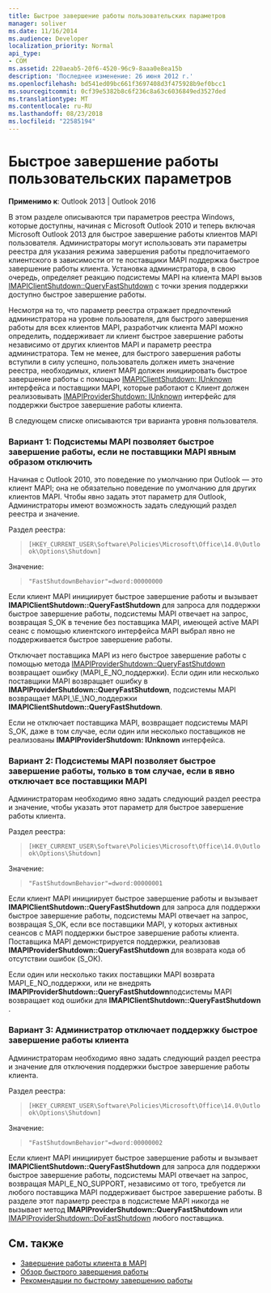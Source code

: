 ```yaml
---
title: Быстрое завершение работы пользовательских параметров
manager: soliver
ms.date: 11/16/2014
ms.audience: Developer
localization_priority: Normal
api_type:
- COM
ms.assetid: 220aeab5-20f6-4520-96c9-8aaa0e8ea15b
description: 'Последнее изменение: 26 июня 2012 г.'
ms.openlocfilehash: bd541ed09bc661f3697408d3f475928b9ef0bcc1
ms.sourcegitcommit: 0cf39e5382b8c6f236c8a63c6036849ed3527ded
ms.translationtype: MT
ms.contentlocale: ru-RU
ms.lasthandoff: 08/23/2018
ms.locfileid: "22585194"
---
```

# <a name="fast-shutdown-user-options"></a>Быстрое завершение работы пользовательских параметров

**Применимо к**: Outlook 2013 | Outlook 2016 
  
В этом разделе описываются три параметров реестра Windows, которые доступны, начиная с Microsoft Outlook 2010 и теперь включая Microsoft Outlook 2013 для быстрое завершение работы клиентов MAPI пользователя. Администраторы могут использовать эти параметры реестра для указания режима завершения работы предпочитаемого клиентского в зависимости от те поставщики MAPI поддержка быстрое завершение работы клиента. Установка администратора, в свою очередь, определяет реакцию подсистемы MAPI на клиента MAPI вызов [IMAPIClientShutdown::QueryFastShutdown](imapiclientshutdown-queryfastshutdown.md) с точки зрения поддержки доступно быстрое завершение работы. 
  
Несмотря на то, что параметр реестра отражает предпочтений администратора на уровне пользователя, для быстрого завершения работы для всех клиентов MAPI, разработчик клиента MAPI можно определить, поддерживает ли клиент быстрое завершение работы независимо от других клиентов MAPI и параметр реестра администратора. Тем не менее, для быстрого завершения работы вступили в силу успешно, пользователь должен иметь значение реестра, необходимых, клиент MAPI должен инициировать быстрое завершение работы с помощью [IMAPIClientShutdown: IUnknown](imapiclientshutdowniunknown.md) интерфейса и поставщики MAPI, которые работают с Клиент должен реализовывать [IMAPIProviderShutdown: IUnknown](imapiprovidershutdowniunknown.md) интерфейс для поддержки быстрое завершение работы клиента. 
  
В следующем списке описываются три варианта уровня пользователя.
  
### <a name="option-1-the-mapi-subsystem-enables-fast-shutdown-unless-mapi-providers-explicitly-opt-out"></a>Вариант 1: Подсистемы MAPI позволяет быстрое завершение работы, если не поставщики MAPI явным образом отключить 
    
Начиная с Outlook 2010, это поведение по умолчанию при Outlook — это клиент MAPI; она не обязательно поведение по умолчанию для других клиентов MAPI. Чтобы явно задать этот параметр для Outlook, Администраторы имеют возможность задать следующий раздел реестра и значение.
    
Раздел реестра:
  
>  `[HKEY_CURRENT_USER\Software\Policies\Microsoft\Office\14.0\Outlook\Options\Shutdown]`
    
Значение:
  
>  `"FastShutdownBehavior"=dword:00000000`
    
Если клиент MAPI инициирует быстрое завершение работы и вызывает **IMAPIClientShutdown::QueryFastShutdown** для запроса для поддержки быстрое завершение работы, подсистемы MAPI отвечает на запрос, возвращая S\_OK в течение без поставщика MAPI, имеющей active MAPI сеанс с помощью клиентского интерфейса MAPI выбрал явно не поддерживается быстрое завершение работы. 

Отключает поставщика MAPI из него быстрое завершение работы с помощью метода [IMAPIProviderShutdown::QueryFastShutdown](imapiprovidershutdown-queryfastshutdown.md) возвращает ошибку (MAPI\_E\_NO\_поддержки). Если один или несколько поставщики MAPI возвращает ошибку в **IMAPIProviderShutdown::QueryFastShutdown**, подсистемы MAPI возвращает MAPI_\E_\NO\_поддержки **IMAPIClientShutdown::QueryFastShutdown**. 

Если не отключает поставщика MAPI, возвращает подсистемы MAPI S\_OK, даже в том случае, если один или несколько поставщиков не реализованы **IMAPIProviderShutdown: IUnknown** интерфейса. 
    
### <a name="option-2-the-mapi-subsystem-enables-fast-shutdown-only-if-every-mapi-provider-explicitly-opts-in"></a>Вариант 2: Подсистемы MAPI позволяет быстрое завершение работы, только в том случае, если в явно отключает все поставщики MAPI 
    
Администраторам необходимо явно задать следующий раздел реестра и значение, чтобы указать этот параметр для быстрое завершение работы клиента.
    
Раздел реестра:
  
>  `[HKEY_CURRENT_USER\Software\Policies\Microsoft\Office\14.0\Outlook\Options\Shutdown]`
    
Значение:
  
>  `"FastShutdownBehavior"=dword:00000001`
    
Если клиент MAPI инициирует быстрое завершение работы и вызывает **IMAPIClientShutdown::QueryFastShutdown** для запроса для поддержки быстрое завершение работы, подсистемы MAPI отвечает на запрос, возвращая S\_OK, если все поставщики MAPI, у которых активных сеансов с MAPI поддержки быстрое завершение работы клиента. Поставщика MAPI демонстрируется поддержки, реализовав **IMAPIProviderShutdown::QueryFastShutdown** для возврата кода об отсутствии ошибок (S\_ОК). 

Если один или несколько таких поставщики MAPI возврата MAPI\_E\_NO\_поддержки, или не внедрять **IMAPIProviderShutdown::QueryFastShutdown**подсистемы MAPI возвращает код ошибки для **IMAPIClientShutdown::QueryFastShutdown** .
    
### <a name="option-3-an-administrator-disables-support-for-client-fast-shutdown"></a>Вариант 3: Администратор отключает поддержку быстрое завершение работы клиента
    
Администраторам необходимо явно задать следующий раздел реестра и значение для отключения поддержки быстрое завершение работы клиента.
    
Раздел реестра:
  
>  `[HKEY_CURRENT_USER\Software\Policies\Microsoft\Office\14.0\Outlook\Options\Shutdown]`
    
Значение:
  
>  `"FastShutdownBehavior"=dword:00000002`
    
Если клиент MAPI инициирует быстрое завершение работы и вызывает **IMAPIClientShutdown::QueryFastShutdown** для запроса для поддержки быстрое завершение работы, подсистемы MAPI отвечает на запрос, возвращая MAPI_E_NO_SUPPORT, независимо от того, требуется ли любого поставщика MAPI поддерживает быстрое завершение работы. В разделе этот параметр реестра в подсистеме MAPI никогда не вызывает метод **IMAPIProviderShutdown::QueryFastShutdown** или [IMAPIProviderShutdown::DoFastShutdown](imapiprovidershutdown-dofastshutdown.md) любого поставщика. 
    
## <a name="see-also"></a>См. также

- [Завершение работы клиента в MAPI](client-shutdown-in-mapi.md)
- [Обзор быстрого завершения работы](fast-shutdown-overview.md)
- [Рекомендации по быстрому завершению работы](best-practices-for-fast-shutdown.md)

